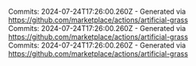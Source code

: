 Commits: 2024-07-24T17:26:00.260Z - Generated via https://github.com/marketplace/actions/artificial-grass
<br>
Commits: 2024-07-24T17:26:00.260Z - Generated via https://github.com/marketplace/actions/artificial-grass
<br>
Commits: 2024-07-24T17:26:00.260Z - Generated via https://github.com/marketplace/actions/artificial-grass
<br>

